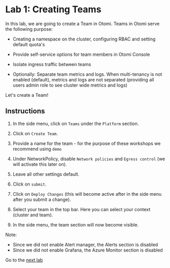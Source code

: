 # Lab 1: Creating Teams

In this lab, we are going to create a Team in Otomi. Teams in Otomi serve the following purpose:

- Creating a namespace on the cluster, configuring RBAC and setting default quota's

- Provide self-service options for team members in Otomi Console

- Isolate ingress traffic between teams

- Optionally: Separate team metrics and logs. When multi-tenancy is not enabled (default), metrics and logs are not separated (providing all users admin role to see cluster wide metrics and logs)

Let's create a Team!

## Instructions

1. In the side menu, click on `Teams` under the `Platform` section.

2. Click on `Create Team`.

3. Provide a name for the team - for the purpose of these workshops we recommend using `demo`

4. Under NetworkPolicy, disable `Network policies` and `Egress control` (we will activate this later on).

5. Leave all other settings default.

6. Click on `submit`.

7. Click on `Deploy Changes` (this will become active after in the side menu after you submit a change).

8. Select your team in the top bar. Here you can select your context (cluster and team).

9. In the side menu, the team section will now become visible.

Note:

- Since we did not enable Alert manager, the Alerts section is disabled
- Since we did not enable Grafana, the Azure Monitor section is disabled

Go to the [next lab](../02-netpols/README.md)
